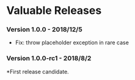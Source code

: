# Valuable Releases

### Version 1.0.0 - 2018/12/5
* Fix: throw placeholder exception in rare case

### Version 1.0.0-rc1 - 2018/8/2
*First release candidate.
